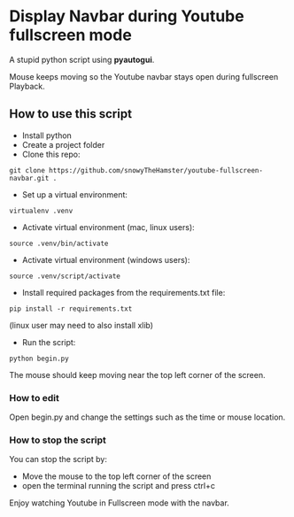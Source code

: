 # Display Navbar during Youtube fullscreen mode

A stupid python script using **pyautogui**.

Mouse keeps moving so the Youtube navbar stays open during fullscreen Playback.

## How to use this script

- Install python
- Create a project folder
- Clone this repo:

```
git clone https://github.com/snowyTheHamster/youtube-fullscreen-navbar.git .
```

- Set up a virtual environment:

```
virtualenv .venv
```

- Activate virtual environment (mac, linux users):

```
source .venv/bin/activate
```

- Activate virtual environment (windows users):

```
source .venv/script/activate
```

- Install required packages from the requirements.txt file:

```
pip install -r requirements.txt
```

(linux user may need to also install xlib)

- Run the script:

```
python begin.py
```

The mouse should keep moving near the top left corner of the screen.

### How to edit

Open begin.py and change the settings such as the time or mouse location.


### How to stop the script

You can stop the script by:

- Move the mouse to the top left corner of the screen
- open the terminal running the script and press ctrl+c

Enjoy watching Youtube in Fullscreen mode with the navbar.